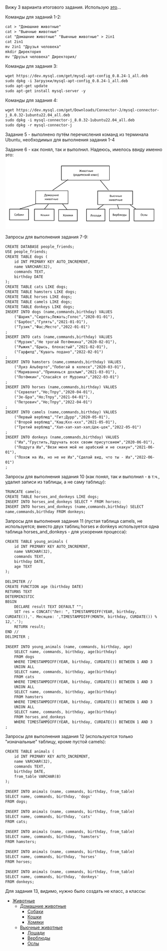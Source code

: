 Вижу 3 варианта итогового задания. Использую [это](https://gbcdn.mrgcdn.ru/uploads/asset/4868005/attachment/1f0bfdadc1c954fc748a4890b644e605.pdf)...

Команды для заданий 1-2:
```
cat > "Домашние животные"
cat > "Вьючные животные"
cat "Домашние животные" "Вьючные животные" > 2in1
cat 2in1
mv 2in1 "Друзья человека"
mkdir Директория
mv "Друзья человека" Директория/
```

Команды для задания 3:
```
wget https://dev.mysql.com/get/mysql-apt-config_0.8.24-1_all.deb
sudo dpkg -i Загрузки/mysql-apt-config_0.8.24-1_all.deb
sudo apt-get update
sudo apt-get install mysql-server -y
```

Команды для задания 4:
```
wget https://dev.mysql.com/get/Downloads/Connector-J/mysql-connector-j_8.0.32-1ubuntu22.04_all.deb
sudo dpkg -i mysql-connector-j_8.0.32-1ubuntu22.04_all.deb
sudo dpkg -r mysql-connector-j
```
Задание 5 - выполнено путём перечисления команд из терминала Ubuntu, необходимых для выполнения задания 1-4

Задание 6 - как понял, так и выполнил. Надеюсь, имелось ввиду именно это:
![Диаграмма](6.jpg)

Запросы для выполнения задания 7-9:
```
CREATE DATABASE people_friends;
USE people_friends;
CREATE TABLE dogs (
	id INT PRIMARY KEY AUTO_INCREMENT,
	name VARCHAR(32),
    commands TEXT,
    birthday DATE
);
CREATE TABLE cats LIKE dogs;
CREATE TABLE hamsters LIKE dogs;
CREATE TABLE horses LIKE dogs;
CREATE TABLE camels LIKE dogs;
CREATE TABLE donkeys LIKE dogs;
INSERT INTO dogs (name,commands,birthday) VALUES
	("Шарик","Сидеть;Лежать;Голос","2020-01-01"),
	("Барбос","Гулять","2021-01-01"),
	("Тузик","Фас;Место","2022-01-01")
;
INSERT INTO cats (name,commands,birthday) VALUES
	("Мурзик","Не трогай Потёмкина","2020-02-01"),
	("Рыжик","Брысь, блохастый","2021-02-01"),
	("Гарфилд","Кушать подано","2022-02-01")
;
INSERT INTO hamsters (name,commands,birthday) VALUES
	("Луиз Альберто","Побегай в колесе","2020-03-01"),
	("Мариванна","Прикинься дохлым","2021-03-01"),
	("Потёмкин","Спасайся от Мурзика","2022-03-01")
;
INSERT INTO horses (name,commands,birthday) VALUES
	("Сервелат","Но;Тпру","2020-04-01"),
	("Зе-Бра","Но;Тпру","2021-04-01"),
	("Петрович","Но;Тпру","2022-04-01")
;
INSERT INTO camels (name,commands,birthday) VALUES
	("Первый верблюд","Гит;Дурр","2020-05-01"),
	("Второй верблюд","Каш;Кхх-кхх","2021-05-01"),
	("Третий верблюд","Хап-хап-хап-хап;Цок-цок","2022-05-01")
;
INSERT INTO donkeys (name,commands,birthday) VALUES
	("Иа","Грустить,Удручать всех своим присутсвием","2020-06-01"),
	("Подруга Иа","Вези меня мой не арабский и не скакун","2021-06-01"),
	("Похож на Иа, но не не Иа","Сделай вид, что ты - Иа","2022-06-01")
;
```
Запросы для выполнения задания 10 (как понял, так и выполнил - в т.ч., удалил записи из таблицы, а не саму таблицу):
```
TRUNCATE camels;
CREATE TABLE horses_and_donkeys LIKE dogs;
INSERT INTO horses_and_donkeys SELECT * FROM horses;
INSERT INTO horses_and_donkeys (name,commands,birthday) SELECT name,commands,birthday FROM donkeys;
```
Запросы для выполнения задания 11 (пустая таблица camels, не используется; вместо двух таблиц horses и donkeys используется одна таблица horses_and_donkeys - для ускорения процесса):
```
CREATE TABLE young_animals (
	id INT PRIMARY KEY AUTO_INCREMENT,
	name VARCHAR(32),
    commands TEXT,
    birthday DATE,
    age TEXT
);

DELIMITER //
CREATE FUNCTION age (birthday DATE)
RETURNS TEXT
DETERMINISTIC
BEGIN
    DECLARE result TEXT DEFAULT "";
	SET res = CONCAT("Лет: ", TIMESTAMPDIFF(YEAR, birthday, CURDATE()),'. Месяцев: ',TIMESTAMPDIFF(MONTH, birthday, CURDATE()) % 12,'.');
	RETURN result;
END //
DELIMITER ;

INSERT INTO young_animals (name, commands, birthday, age)
	SELECT name, commands, birthday, age(birthday)
	FROM dogs
    WHERE TIMESTAMPDIFF(YEAR, birthday, CURDATE()) BETWEEN 1 AND 3
	UNION ALL
	SELECT name, commands, birthday, age(birthday)
	FROM cats
    WHERE TIMESTAMPDIFF(YEAR, birthday, CURDATE()) BETWEEN 1 AND 3
	UNION ALL
	SELECT name, commands, birthday, age(birthday)
	FROM hamsters
	WHERE TIMESTAMPDIFF(YEAR, birthday, CURDATE()) BETWEEN 1 AND 3
	UNION ALL
	SELECT name, commands, birthday, age(birthday)
	FROM horses_and_donkeys
	WHERE TIMESTAMPDIFF(YEAR, birthday, CURDATE()) BETWEEN 1 AND 3
;
```
Запросы для выполнения задания 12 (используются только "изначальные" таблицу, кроме пустой camels):
```
CREATE TABLE animals (
	id INT PRIMARY KEY AUTO_INCREMENT,
	name VARCHAR(32),
    commands TEXT,
    birthday DATE,
    from_table VARCHAR(8)
);

INSERT INTO animals (name, commands, birthday, from_table)
SELECT name, commands, birthday, 'dogs'
FROM dogs;

INSERT INTO animals (name, commands, birthday, from_table)
SELECT name, commands, birthday, 'cats'
FROM cats;

INSERT INTO animals (name, commands, birthday, from_table)
SELECT name, commands, birthday, 'hamsters'
FROM hamsters;

INSERT INTO animals (name, commands, birthday, from_table)
SELECT name, commands, birthday, 'horses'
FROM horses;

INSERT INTO animals (name, commands, birthday, from_table)
SELECT name, commands, birthday, 'donkeys'
FROM donkeys;
```
Для задания 13, видимо, нужно было создать не класс, а классы:
* [Животные](Classes/Aminals.java)
	* [Домашние животные](Classes/Pets.java)
		* [Собаки](Classes/Dogs.java)
		* [Кошки](Classes/Cats.java)
		* [Хомяки](Classes/Hamsters.java)
	* [Вьючные животные](Classes/Packs.java)
		* [Лошади](Classes/Horses.java)
		* [Верблюды](Classes/Camels.java)
		* [Ослы](Classes/Donkeys.java)